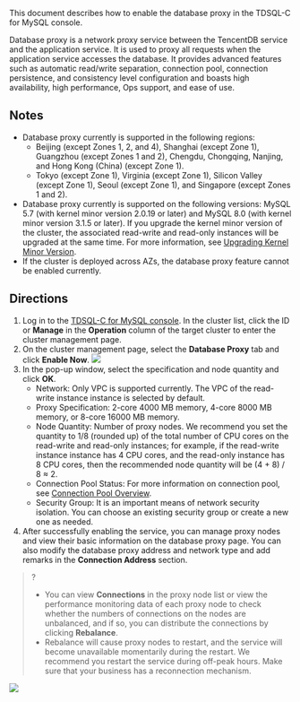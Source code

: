 This document describes how to enable the database proxy in the TDSQL-C for MySQL console.

Database proxy is a network proxy service between the TencentDB service and the application service. It is used to proxy all requests when the application service accesses the database. It provides advanced features such as automatic read/write separation, connection pool, connection persistence, and consistency level configuration and boasts high availability, high performance, Ops support, and ease of use.

## Notes
- Database proxy currently is supported in the following regions:
  - Beijing (except Zones 1, 2, and 4), Shanghai (except Zone 1), Guangzhou (except Zones 1 and 2), Chengdu, Chongqing, Nanjing, and Hong Kong (China) (except Zone 1).
  - Tokyo (except Zone 1), Virginia (except Zone 1), Silicon Valley (except Zone 1), Seoul (except Zone 1), and Singapore (except Zones 1 and 2).
- Database proxy currently is supported on the following versions: MySQL 5.7 (with kernel minor version 2.0.19 or later) and MySQL 8.0 (with kernel minor version 3.1.5 or later). If you upgrade the kernel minor version of the cluster, the associated read-write and read-only instances will be upgraded at the same time. For more information, see [Upgrading Kernel Minor Version](https://intl.cloud.tencent.com/document/product/1098/44617).
- If the cluster is deployed across AZs, the database proxy feature cannot be enabled currently.

## Directions
1. Log in to the [TDSQL-C for MySQL console](https://console.cloud.tencent.com/cynosdb/mysql). In the cluster list, click the ID or **Manage** in the **Operation** column of the target cluster to enter the cluster management page.
2. On the cluster management page, select the **Database Proxy** tab and click **Enable Now**.
![](https://staticintl.cloudcachetci.com/yehe/backend-news/ee46370_9.png)
3. In the pop-up window, select the specification and node quantity and click **OK**.
    - Network: Only VPC is supported currently. The VPC of the read-write instance instance is selected by default.
    - Proxy Specification: 2-core 4000 MB memory, 4-core 8000 MB memory, or 8-core 16000 MB memory.
    - Node Quantity: Number of proxy nodes. We recommend you set the quantity to 1/8 (rounded up) of the total number of CPU cores on the read-write and read-only instances; for example, if the read-write instance instance has 4 CPU cores, and the read-only instance has 8 CPU cores, then the recommended node quantity will be (4 + 8) / 8 ≈ 2.
    - Connection Pool Status: For more information on connection pool, see [Connection Pool Overview](https://www.tencentcloud.com/document/product/1098/49988).
    - Security Group: It is an important means of network security isolation. You can choose an existing security group or create a new one as needed. 
4. After successfully enabling the service, you can manage proxy nodes and view their basic information on the database proxy page. You can also modify the database proxy address and network type and add remarks in the **Connection Address** section.
>?
>- You can view **Connections** in the proxy node list or view the performance monitoring data of each proxy node to check whether the numbers of connections on the nodes are unbalanced, and if so, you can distribute the connections by clicking **Rebalance**.
>- Rebalance will cause proxy nodes to restart, and the service will become unavailable momentarily during the restart. We recommend you restart the service during off-peak hours. Make sure that your business has a reconnection mechanism.
>
![](https://staticintl.cloudcachetci.com/yehe/backend-news/M2Sw274_10.png)
